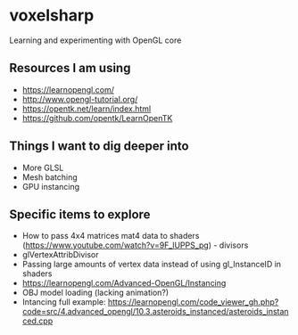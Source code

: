# voxelsharp
Learning and experimenting with OpenGL core

## Resources I am using
 - https://learnopengl.com/
 - http://www.opengl-tutorial.org/
 - https://opentk.net/learn/index.html
 - https://github.com/opentk/LearnOpenTK

## Things I want to dig deeper into
 - More GLSL
 - Mesh batching
 - GPU instancing

## Specific items to explore
 - How to pass 4x4 matrices mat4 data to shaders (https://www.youtube.com/watch?v=9F_lUPPS_pg) - divisors
 - glVertexAttribDivisor
 - Passing large amounts of vertex data instead of using gl_InstanceID in shaders
 - https://learnopengl.com/Advanced-OpenGL/Instancing
 - OBJ model loading (lacking animation?)
 - Intancing full example: https://learnopengl.com/code_viewer_gh.php?code=src/4.advanced_opengl/10.3.asteroids_instanced/asteroids_instanced.cpp
